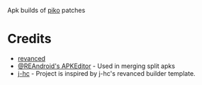 Apk builds of [piko](https://github.com/crimera/piko) patches

# Credits
- [revanced](https://github.com/ReVanced)
- [@REAndroid's APKEditor](https://github.com/REAndroid/APKEditor) - Used in merging split apks
- [j-hc](https://github.com/j-hc) - Project is inspired by j-hc's revanced builder template.
